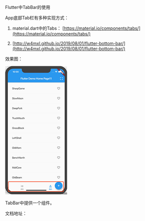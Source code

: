 Flutter中TabBar的使用

App底部Tab栏有多种实现方式：

1. material.dart中的Tabs： [https://material.io/components/tabs/](https://material.io/components/tabs/)

2. [http://w4mxl.github.io/2019/08/01/flutter-bottom-bar/](http://w4mxl.github.io/2019/08/01/flutter-bottom-bar/)

效果图：

![](/assets/imrrport.png)

TabBar中提供一个组件。

文档地址：

